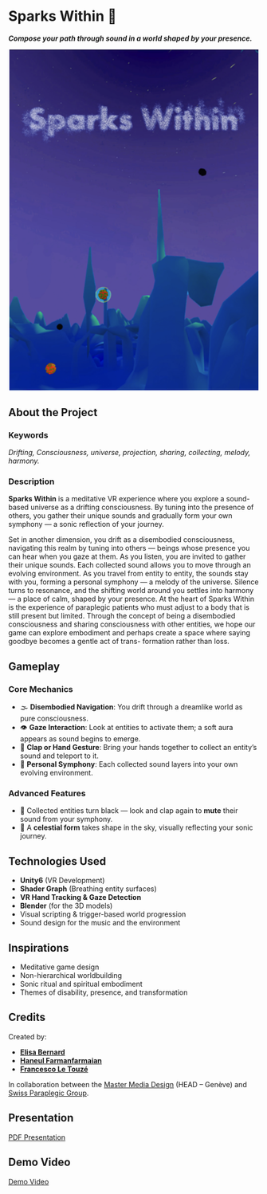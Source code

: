 # Sparks Within 💫

_**Compose your path through sound in a world shaped by
your presence.**_

<p align="center">
  <img src="./presskit/Sparks-Within.png" alt="Sparks Within" width="500"/>
</p>

## About the Project

### Keywords

_Drifting, Consciousness, universe, projection, sharing, collecting, melody, harmony._

### Description

**Sparks Within** is a meditative VR experience where you explore a sound-based universe as a drifting consciousness. By tuning into the presence of others, you gather their unique sounds and gradually form your own symphony — a sonic reflection of your journey.

Set in another dimension, you drift as a disembodied
consciousness, navigating this realm by tuning into
others — beings whose presence you can hear when
you gaze at them. As you listen, you are invited to
gather their unique sounds. Each collected sound
allows you to move through an evolving environment.
As you travel from entity to entity, the sounds stay
with you, forming a personal symphony — a melody
of the universe. Silence turns to resonance, and the
shifting world around you settles into harmony
— a place of calm, shaped by your presence.
At the heart of Sparks Within is the experience of
paraplegic patients who must adjust to a body that
is still present but limited. Through the concept of
being a disembodied consciousness and sharing
consciousness with other entities, we hope our game
can explore embodiment and perhaps create a space
where saying goodbye becomes a gentle act of trans-
formation rather than loss.

## Gameplay

### Core Mechanics

- 🌫 **Disembodied Navigation**: You drift through a dreamlike world as pure consciousness.
- 👁 **Gaze Interaction**: Look at entities to activate them; a soft aura appears as sound begins to emerge.
- 🙌 **Clap or Hand Gesture**: Bring your hands together to collect an entity’s sound and teleport to it.
- 🎼 **Personal Symphony**: Each collected sound layers into your own evolving environment.

### Advanced Features

- 🖤 Collected entities turn black — look and clap again to **mute** their sound from your symphony.
- 🌌 A **celestial form** takes shape in the sky, visually reflecting your sonic journey.

## Technologies Used

- **Unity6** (VR Development)
- **Shader Graph** (Breathing entity surfaces)
- **VR Hand Tracking & Gaze Detection**
- **Blender** (for the 3D models)
- Visual scripting & trigger-based world progression
- Sound design for the music and the environment

## Inspirations

- Meditative game design
- Non-hierarchical worldbuilding
- Sonic ritual and spiritual embodiment
- Themes of disability, presence, and transformation

## Credits

Created by:

- [**Elisa Bernard**](https://github.com/elisabernaard)
- [**Haneul Farmanfarmaian**](https://github.com/haneulee)
- [**Francesco Le Touzé**](https://github.com/Funkor-dev)

In collaboration between the [Master Media Design](https://head.hesge.ch/en/education/master-media-design) (HEAD – Genève) and [Swiss Paraplegic Group](https://www.swissparaplegicgroup.ch/).

## Presentation

[PDF Presentation](./presskit/head-md1-possible-bodies-Sparks-Within.pdf)

## Demo Video

[Demo Video](https://www.youtube.com/watch?v=HzfDeyrFpCg)
